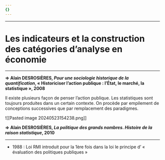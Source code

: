 ```yaml
---
{}
---
```

***
# Les indicateurs et la construction des catégories d’analyse en économie
***
**⇒ Alain DESROSIÈRES, *Pour une sociologie historique de la quantification*, « Historiciser l’action publique : l’État, le marché, la statistique », 2008**

Il existe plusieurs façon de penser l’action publique. Les statistiques sont toujours produites dans un certain contexte. On procède par empilement de conceptions successives que par remplacement des paradigmes. 

![[Pasted image 20240523154238.png]]

**⇒ Alain DESROSIÈRES, *La politique des grands nombres. Histoire de la raison statistique*, 2010**

***
- 1988 : Loi RMI introduit pour la 1ère fois dans la loi le principe d’ « évaluation des politiques publiques » 